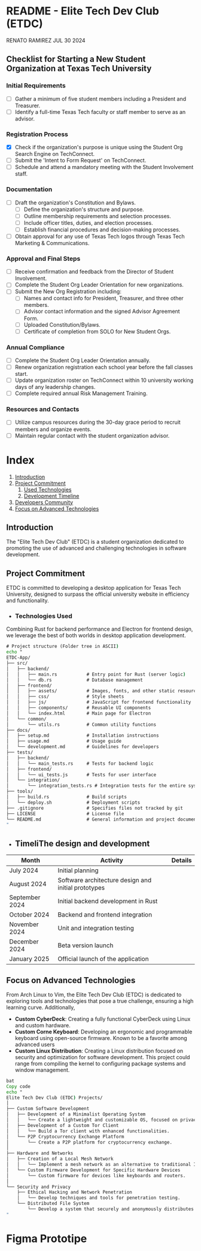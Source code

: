 # README - Elite Tech Dev Club (ETDC)

RENATO RAMIREZ JUL 30 2024

## Checklist for Starting a New Student Organization at Texas Tech University

### Initial Requirements

- [ ] Gather a minimum of five student members including a President and Treasurer.
- [ ] Identify a full-time Texas Tech faculty or staff member to serve as an advisor.

### Registration Process

- [x] Check if the organization's purpose is unique using the Student Org Search Engine on TechConnect.
- [ ] Submit the 'Intent to Form Request' on TechConnect.
- [ ] Schedule and attend a mandatory meeting with the Student Involvement staff.

### Documentation

- [ ] Draft the organization's Constitution and Bylaws.
  - [ ] Define the organization's structure and purpose.
  - [ ] Outline membership requirements and selection processes.
  - [ ] Include officer titles, duties, and election processes.
  - [ ] Establish financial procedures and decision-making processes.
- [ ] Obtain approval for any use of Texas Tech logos through Texas Tech Marketing & Communications.

### Approval and Final Steps

- [ ] Receive confirmation and feedback from the Director of Student Involvement.
- [ ] Complete the Student Org Leader Orientation for new organizations.
- [ ] Submit the New Org Registration including:
  - [ ] Names and contact info for President, Treasurer, and three other members.
  - [ ] Advisor contact information and the signed Advisor Agreement Form.
  - [ ] Uploaded Constitution/Bylaws.
  - [ ] Certificate of completion from SOLO for New Student Orgs.

### Annual Compliance

- [ ] Complete the Student Org Leader Orientation annually.
- [ ] Renew organization registration each school year before the fall classes start.
- [ ] Update organization roster on TechConnect within 10 university working days of any leadership changes.
- [ ] Complete required annual Risk Management Training.

### Resources and Contacts

- [ ] Utilize campus resources during the 30-day grace period to recruit members and organize events.
- [ ] Maintain regular contact with the student organization advisor.

# Index

1. [Introduction](#introduction)
2. [Project Commitment](#project-commitment)
   1. [Used Technologies](#used-technologies)
   2. [Development Timeline](#development-timeline)
3. [Developers Community](#developers-community)
4. [Focus on Advanced Technologies](#focus-on-advanced-technologies)

## Introduction

The "Elite Tech Dev Club" (ETDC) is a student organization dedicated to promoting the use of advanced and challenging technologies in software development. 

## Project Commitment

ETDC is committed to developing a desktop application for Texas Tech University, designed to surpass the official university website in efficiency and functionality.

- ### Technologies Used

Combining Rust for backend performance and Electron for frontend design, we leverage the best of both worlds in desktop application development.

```bat
# Project structure (Folder tree in ASCII)
echo "
ETDC-App/
├── src/
│   ├── backend/
│   │   ├── main.rs           # Entry point for Rust (server logic)
│   │   └── db.rs             # Database management
│   ├── frontend/
│   │   ├── assets/           # Images, fonts, and other static resources
│   │   ├── css/              # Style sheets
│   │   ├── js/               # JavaScript for frontend functionality
│   │   ├── components/       # Reusable UI components
│   │   └── index.html        # Main page for Electron
│   └── common/
│       └── utils.rs          # Common utility functions
├── docs/
│   ├── setup.md              # Installation instructions
│   ├── usage.md              # Usage guide
│   └── development.md        # Guidelines for developers
├── tests/
│   ├── backend/
│   │   └── main_tests.rs     # Tests for backend logic
│   ├── frontend/
│   │   └── ui_tests.js       # Tests for user interface
│   └── integration/
│       └── integration_tests.rs # Integration tests for the entire system
├── tools/
│   ├── build.rs              # Build scripts
│   └── deploy.sh             # Deployment scripts
├── .gitignore                # Specifies files not tracked by git
├── LICENSE                   # License file
└── README.md                 # General information and project documentation
"
```

- ## TimeliThe design and development



| Month          | Activity                                            | Details |
| -------------- | --------------------------------------------------- | ------- |
| July 2024      | Initial planning                                    |         |
| August 2024    | Software architecture design and initial prototypes |         |
| September 2024 | Initial backend development in Rust                 |         |
| October 2024   | Backend and frontend integration                    |         |
| November 2024  | Unit and integration testing                        |         |
| December 2024  | Beta version launch                                 |         |
| January 2025   | Official launch of the application                  |         |

## Focus on Advanced Technologies

From Arch Linux to Vim, the Elite Tech Dev Club (ETDC) is dedicated to exploring tools and technologies that pose a true challenge, ensuring a high learning curve. Additionally, 

- **Custom CyberDeck**: Creating a fully functional CyberDeck using Linux and custom hardware.
- **Custom Corne Keyboard**: Developing an ergonomic and programmable keyboard using open-source firmware. Known to be a favorite among advanced users
- **Custom Linux Distribution**: Creating a Linux distribution focused on security and optimization for software development. This project could range from compiling the kernel to configuring package systems and window management.

```bat
bat
Copy code
echo "
Elite Tech Dev Club (ETDC) Projects/
│
├── Custom Software Development
│   ├── Development of a Minimalist Operating System
│   │   └── Create a lightweight and customizable OS, focused on privacy.md
│   ├── Development of a Custom Tor Client
│   │   └── Build a Tor client with enhanced functionalities.
│   └── P2P Cryptocurrency Exchange Platform
│       └── Create a P2P platform for cryptocurrency exchange.
│
├── Hardware and Networks
│   ├── Creation of a Local Mesh Network
│   │   └── Implement a mesh network as an alternative to traditional ISPs.
│   └── Custom Firmware Development for Specific Hardware Devices
│       └── Custom firmware for devices like keyboards and routers.
│
└── Security and Privacy
    ├── Ethical Hacking and Network Penetration
    │   └── Develop techniques and tools for penetration testing.
    └── Distributed File System
        └── Develop a system that securely and anonymously distributes data.
"
```



# Figma Prototipe